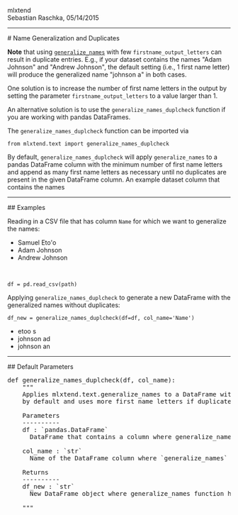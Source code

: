 mlxtend  
Sebastian Raschka, 05/14/2015


<hr>
# Name Generalization and Duplicates

**Note** that using [`generalize_names`](#name-generalization) with few `firstname_output_letters` can result in duplicate entries. E.g., if your dataset contains the names "Adam Johnson" and "Andrew Johnson", the default setting (i.e., 1 first name letter) will produce the generalized name "johnson a" in both cases.

One solution is to increase the number of first name letters in the output by setting the parameter `firstname_output_letters` to a value larger than 1. 

An alternative solution is to use the `generalize_names_duplcheck` function if you are working with pandas DataFrames. 

The  `generalize_names_duplcheck` function can be imported via

	from mlxtend.text import generalize_names_duplcheck

By default,  `generalize_names_duplcheck` will apply  `generalize_names` to a pandas DataFrame column with the minimum number of first name letters and append as many first name letters as necessary until no duplicates are present in the given DataFrame column. An example dataset column that contains the names  

<hr>
## Examples

Reading in a CSV file that has column `Name` for which we want to generalize the names:

- Samuel Eto'o
- Adam Johnson
- Andrew Johnson

<br>

    df = pd.read_csv(path)


Applying `generalize_names_duplcheck` to generate a new DataFrame with the generalized names without duplicates:	      

    df_new = generalize_names_duplcheck(df=df, col_name='Name')
- etoo s
- johnson ad
- johnson an

<hr>
## Default Parameters

<pre>def generalize_names_duplcheck(df, col_name):
    """
    Applies mlxtend.text.generalize_names to a DataFrame with 1 first name letter
    by default and uses more first name letters if duplicates are detected.

    Parameters
    ----------
    df : `pandas.DataFrame`
      DataFrame that contains a column where generalize_names should be applied.

    col_name : `str`
      Name of the DataFrame column where `generalize_names` function should be applied to.

    Returns
    ----------
    df_new : `str`
      New DataFrame object where generalize_names function has been applied without duplicates.

    """</pre>

